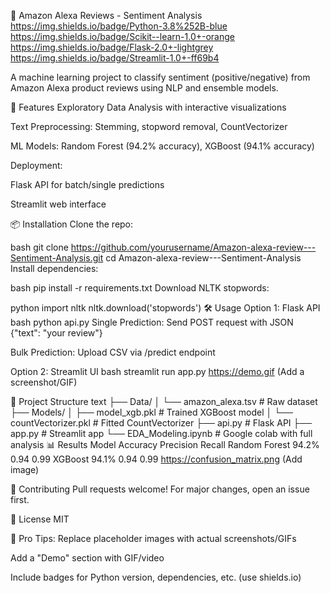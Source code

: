 📌 Amazon Alexa Reviews - Sentiment Analysis
https://img.shields.io/badge/Python-3.8%252B-blue
https://img.shields.io/badge/Scikit--learn-1.0+-orange
https://img.shields.io/badge/Flask-2.0+-lightgrey
https://img.shields.io/badge/Streamlit-1.0+-ff69b4

A machine learning project to classify sentiment (positive/negative) from Amazon Alexa product reviews using NLP and ensemble models.

🚀 Features
Exploratory Data Analysis with interactive visualizations

Text Preprocessing: Stemming, stopword removal, CountVectorizer

ML Models: Random Forest (94.2% accuracy), XGBoost (94.1% accuracy)

Deployment:

Flask API for batch/single predictions

Streamlit web interface

📦 Installation
Clone the repo:

bash
git clone https://github.com/yourusername/Amazon-alexa-review---Sentiment-Analysis.git
cd Amazon-alexa-review---Sentiment-Analysis
Install dependencies:

bash
pip install -r requirements.txt
Download NLTK stopwords:

python
import nltk
nltk.download('stopwords')
🛠️ Usage
Option 1: Flask API
bash
python api.py
Single Prediction: Send POST request with JSON {"text": "your review"}

Bulk Prediction: Upload CSV via /predict endpoint

Option 2: Streamlit UI
bash
streamlit run app.py
https://demo.gif (Add a screenshot/GIF)

📂 Project Structure
text
├── Data/
│   └── amazon_alexa.tsv          # Raw dataset
├── Models/
│   ├── model_xgb.pkl            # Trained XGBoost model
│   └── countVectorizer.pkl      # Fitted CountVectorizer
├── api.py                       # Flask API
├── app.py                       # Streamlit app
└── EDA_Modeling.ipynb           # Google colab with full analysis
📊 Results
Model	Accuracy	Precision	Recall
Random Forest	94.2%	0.94	0.99
XGBoost	94.1%	0.94	0.99
https://confusion_matrix.png (Add image)

🤝 Contributing
Pull requests welcome! For major changes, open an issue first.

📄 License
MIT

🎨 Pro Tips:
Replace placeholder images with actual screenshots/GIFs

Add a "Demo" section with GIF/video

Include badges for Python version, dependencies, etc. (use shields.io)
